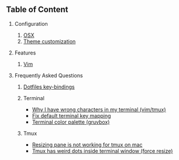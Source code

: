 ## Table of Content

1.  Configuration

    1.  [OSX](./configuration/osx.md)
    1.  [Theme customization](./configuration/themes.md)

1.  Features

    1.  [Vim](./docs/features/vim.md)

1.  Frequently Asked Questions

    1.  [Dotfiles key-bindings](https://www.overleaf.com/project/54f073d367a05fe35700e747)
    1.  Terminal

        -   [Why I have wrong characters in my terminal (vim/tmux)](/docs/faq/terminal.md#why-i-have-wrong-characters-in-my-terminal-vimtmux)
        -   [Fix default terminal key mapping](/docs/faq/terminal.md#fix-the-default-terminal-key-mapping)
        -   [Terminal color palette (gruvbox)](/docs/faq/terminal.md#terminal-color-palette-gruvbox)

    1.  Tmux
        -   [Resizing pane is not working for tmux on mac](/docs/faq/tmux.md#resizing-pane-is-not-working-for-tmux-on-mac)
        -   [Tmux has weird dots inside terminal window (force resize)](/docs/faq/tmux.md#tmux-has-weird-dots-inside-terminal-window-force-resize)
